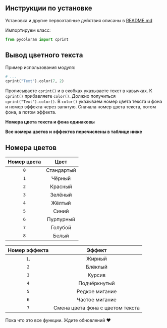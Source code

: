 
## Инструкции по установке

Установка и другие первоэтапные действия описаны в [README.md](/README.md)

Импортируем класс:

```python
from pycoloram import cprint
```

## Вывод цветного текста

Пример использования модуля:

```python
# ...
cprint("Text").color(7, 2) 
```
Прописываете `cprint()` и в скобках указываете текст в кавычках. К `cprint()` прибавляете `color()`. Должно получиться `cprint("Text").color()`. В `color()` указываем номер цвета текста и фона и номер эффекта через запятую. Сначала номер цвета текста, потом фона, а потом эффекта.

**Номера цвета текста и фона одинаковы**

**Все номера цветов и эффектов перечислены в таблице ниже**

## Номера цветов

| Номер цвета | Цвет         |
|:-----------:|:------------:|
| `0`         | Стандартый   |
| `1`         | Чёрный       |
| `2`         | Красный      |
| `3`         | Зелёный      | 
| `4`         | Жёлтый       | 
| `5`         | Синий        | 
| `6`         | Пурпурный    |
| `7`         | Голубой      |
| `8`         | Белый        |

| Номер эффекта | Эффект                           |
|:-------------:|:--------------------------------:|
| `1`.          | Жирный                           |
| `2`	        | Блёклый                          |
| `3`	        | Курсив                           |
| `4`	        | Подчёркнутый                     |
| `5`	        | Редкое мигание                   |
| `6`	        | Частое мигание                   |
| `7`	        | Смена цвета фона с цветом текста |

 Пока что это все функции. Ждите обновлений :heart:

